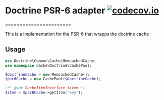 # Doctrine PSR-6 adapter [![codecov.io](https://codecov.io/github/php-cache/doctrine-adapter/coverage.svg?branch=master)](https://codecov.io/github/php-cache/doctrine-adapter?branch=master)
=======================

This is a implementation for the PSR-6 that wrapps the doctrine cache

## Usage

```php
use Doctrine\Common\Cache\MemcachedCache;
use namespace Cache\Doctrine\CachePool;

$doctrineCache = new MemcachedCache();
$psr6Cache = new CachePool($doctrineCache);

/** @var CacheItemInterface $item */
$item = $psr6Cache->getItem('key');


```

